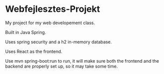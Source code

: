 # Webfejlesztes-Projekt
My project for my web developement class.

Built in Java Spring.

Uses spring security and a h2 in-memory database.

Uses React as the frontend.

Use mvn spring-boot:run to run, it will make sure both the frontend and the backend are properly set up, so it may take some time.
